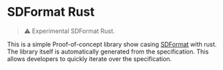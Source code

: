 # SDFormat Rust

> :warning: Experimental SDFormat Rust.

This is a simple Proof-of-concept library show casing [SDFormat](https://sdformat.org/) with rust. The
library itself is automatically generated from the specification. This allows
developers to quickly iterate over the specification.